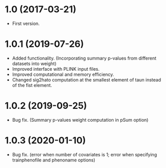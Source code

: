# 1.0 (2017-03-21)
* First version.

# 1.0.1 (2019-07-26)
* Added functionality. (Incorporating summary p-values from different datasets into weight)
* Improved interface with PLINK input files. 
* Improved computational and memory efficiency. 
* Changed sig2hato computation at the smallest element of taun instead of the fist element.

# 1.0.2 (2019-09-25)
* Bug fix. (Summary p-values weight computation in pSum option)

# 1.0.3 (2020-01-10)
* Bug fix. (error when number of covariates is 1; error when specifying trainphenofile and phenoname options)

